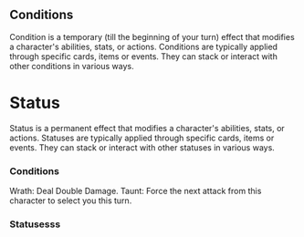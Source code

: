 
## Conditions
Condition is a temporary (till the beginning of your turn) effect that modifies a character's abilities, stats, or actions. Conditions are typically applied through specific cards, items or events. They can stack or interact with other conditions in various ways.

# Status
Status is a permanent effect that modifies a character's abilities, stats, or actions. Statuses are typically applied through specific cards, items or events. They can stack or interact with other statuses in various ways.

### Conditions
Wrath: Deal Double Damage.
Taunt: Force the next attack from this character to select you this turn.
### Statusesss